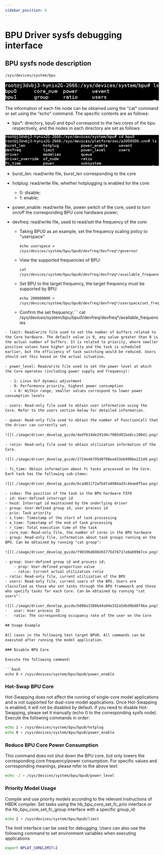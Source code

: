```yaml
---
sidebar_position: 9
---
```

# BPU Driver sysfs debugging interface

## BPU sysfs node description

```bash
/sys/devices/system/bpu
```

![image](./image/driver_develop_guide/15b0a3742a6721d475db1a6e21b1809e.png)

The information of each file node can be obtained using the "cat" command or set using the "echo" command. The specific contents are as follows:

-   bpu\*: directory, bpu0 and bpu1 correspond to the two cores of the bpu respectively, and the nodes in each directory are set as follows:

![image](./image/driver_develop_guide/550eb60c5eb1a66ca126be088c08d9b5.png)

- burst_len: read/write file, burst_len corresponding to the core

- hotplug: read/write file, whether hotplugging is enabled for the core:

  -   0: disable;
  -   1: enable;

- power_enable: read/write file, power switch of the core, used to turn on/off the corresponding BPU core hardware power;

- devfreq: read/write file, used to read/set the frequency of the core:

  - Taking BPU0 as an example, set the frequency scaling policy to "userspace"

    ```
    echo userspace > /sys/devices/system/bpu/bpu0/devfreq/devfreq*/governor
    ```

  - View the supported frequencies of BPU:

    ```
    cat /sys/devices/system/bpu/bpu0/devfreq/devfreq*/available_frequencies
    ```

  - Set BPU to the target frequency, the target frequency must be supported by BPU:

    ```
    echo 200000000 > /sys/devices/system/bpu/bpu0/devfreq/devfreq*/userspace/set_freq
    ```

  - Confirm the set frequency:```
cat /sys/devices/system/bpu/bpu0/devfreq/devfreq*/available_frequencies
```
- limit: Read/write file used to set the number of buffers related to the Core hardware. The default value is 0, any value greater than 0 is the actual number of buffers. It is related to priority, where smaller positive values have higher priority and the task is scheduled earlier, but the efficiency of task switching would be reduced. Users should set this based on the actual situation.

- power_level: Read/write file used to set the power level at which the Core operates (including power supply and frequency):

  - 1: Linux dvf dynamic adjustment
  - 0: Performance priority, highest power consumption
  - < 0: Within range, smaller values correspond to lower power consumption levels

- users: Read-only file used to obtain user information using the Core. Refer to the users section below for detailed information.

- queue: Read-only file used to obtain the number of FunctionCall that the driver can currently set.

![](./image/driver_develop_guide/4edf614de291d4c7005d01be0cc10041.png)

- ratio: Read-only file used to obtain utilization information of the Core.

![](./image/driver_develop_guide/2724e46795d0798ea433eb990be22149.png)

- fc_time: Obtain information about fc tasks processed on the Core. Each task has the following sub-items:

![](./image/driver_develop_guide/6cad811f2afb4fa4984ad3c44ae0f5aa.png)

- index: The position of the task in the BPU hardware FIFO
- id: User-defined interrupt id
- hwid: Interrupt id maintained by the underlying driver
- group: User-defined group id, user process id
- prio: Task priority
- s_time: Timestamp of the start of task processing
- e_time: Timestamp of the end of task processing
- r_time: Total execution time of the task
- core_num: Read-only file, the number of cores in the BPU hardware
- group: Read-only file, information about task groups running on the BPU. Can be obtained by running "cat group":

![](./image/driver_develop_guide/f90196d698265775d78717a9ab9967ce.png)

- group: User-defined group id and process id;
    - prop: User-defined proportion value
    - ratio: Current actual utilization ratio
- ratio: Read-only file, current utilization of the BPU
- users: Read-only file, current users of the BPU. Users are classified as those who set tasks through the BPU framework and those who specify tasks for each Core. Can be obtained by running "cat users":

![](./image/driver_develop_guide/b898a1588bd4a94e332a5dbd9bd8f46a.png)
-   user: User process ID
-   ratio: The corresponding occupancy rate of the user on the Core

## Usage Example

All cases in the following text target BPU0. All commands can be executed after running the model application.

### Disable BPU Core

Execute the following command:

```bash
echo 0 > /sys/devices/system/bpu/bpu0/power_enable
```

### Hot-Swap BPU Core

Hot-Swapping does not affect the running of single-core model applications and is not supported for dual-core model applications. Once Hot-Swapping is enabled, it will not be disabled by default. If you need to disable Hot-Swapping, please set it manually (echo 0 to the corresponding sysfs node). Execute the following commands in order:

```bash
echo 1 > /sys/devices/system/bpu/bpu0/hotplug
echo 0 > /sys/devices/system/bpu/bpu0/power_enable
```

### Reduce BPU Core Power Consumption

This command does not shut down the BPU core, but only lowers the corresponding core frequency/power consumption. For specific values and corresponding meanings, please refer to the above text:

```bash
echo -2 > /sys/devices/system/bpu/bpu0/power_level
```

### Priority Model Usage

Compile and use priority models according to the relevant instructions of HBDK compiler. Set tasks using the hb_bpu_core_set_fc_prio interface or the hb_bpu_core_set_fc_group interface with a specific group_id:

```bash
echo 2 > /sys/devices/system/bpu/bpu0/limit
```

The limit interface can be used for debugging. Users can also use the following command to set environment variables when executing applications:

```bash
export BPLAT_CORELIMIT=2
```
